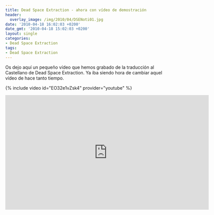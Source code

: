 ```yaml
---
title: Dead Space Extraction - ahora con vídeo de demostración
header:
  overlay_image: /img/2010/04/DSENoti01.jpg
date: '2010-04-18 16:02:03 +0200'
date_gmt: '2010-04-18 15:02:03 +0200'
layout: single
categories:
- Dead Space Extraction
tags:
- Dead Space Extraction
---
```

Os dejo aquí un pequeño vídeo que hemos grabado de la traducción al Castellano de Dead Space Extraction. Ya iba siendo hora de cambiar aquel vídeo de hace tanto tiempo.

{% include video id="EO32e1vZsk4" provider="youtube" %}

<center><iframe width="640" height="360" src="https://www.youtube-nocookie.com/embed/EO32e1vZsk4?rel=0" frameborder="0" allow="accelerometer; autoplay; encrypted-media; gyroscope; picture-in-picture" allowfullscreen></iframe></center>
